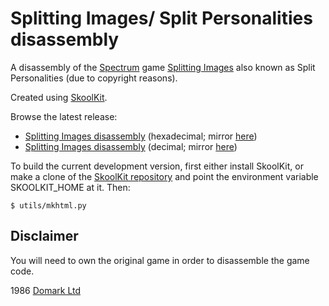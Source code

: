 Splitting Images/ Split Personalities disassembly
=================================================

A disassembly of the [Spectrum](https://en.wikipedia.org/wiki/ZX_Spectrum) game
[Splitting Images](https://en.wikipedia.org/wiki/Split_Personalities_(video_game))
also known as Split Personalities (due to copyright reasons).

Created using [SkoolKit](https://skoolkit.ca).

Browse the latest release:

* [Splitting Images disassembly](https://pobtastic.github.io/splittingimages/) (hexadecimal; mirror [here](http://skoolkit.arcadegeek.co.uk/splittingimages/))
* [Splitting Images disassembly](https://pobtastic.github.io/splittingimages/dec/) (decimal; mirror [here](http://skoolkit.arcadegeek.co.uk/splittingimages/dec/))

To build the current development version, first either install SkoolKit, or
make a clone of the [SkoolKit repository](https://github.com/skoolkid/skoolkit)
and point the environment variable SKOOLKIT_HOME at it. Then:

    $ utils/mkhtml.py

Disclaimer
----------

You will need to own the original game in order to disassemble the game code.

1986 [Domark Ltd](https://en.wikipedia.org/wiki/Eidos_Interactive)
